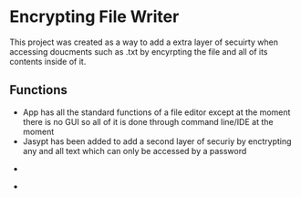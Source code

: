 # Encrypting File Writer

This project was created as a way to add a extra layer of secuirty when accessing doucments such as .txt by encyrpting the file and all of its contents inside of it.

## Functions
* App has all the standard functions of a file editor except at the moment there is no GUI so all of it is done through command line/IDE at the moment
* Jasypt has been added to add a second layer of securiy by enctrypting any and all text which can only be accessed by a password
-
*
